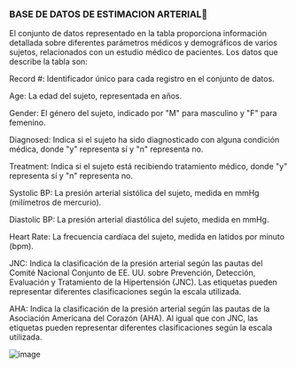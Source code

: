 ### BASE DE DATOS DE ESTIMACION ARTERIAL👋 


El conjunto de datos representado en la tabla proporciona información detallada sobre diferentes parámetros médicos y demográficos de varios sujetos, relacionados con un estudio médico de pacientes. Los datos que describe la tabla son:

Record #: Identificador único para cada registro en el conjunto de datos.

Age: La edad del sujeto, representada en años.

Gender: El género del sujeto, indicado por "M" para masculino y "F" para femenino.

Diagnosed: Indica si el sujeto ha sido diagnosticado con alguna condición médica, donde "y" representa sí y "n" representa no.

Treatment: Indica si el sujeto está recibiendo tratamiento médico, donde "y" representa sí y "n" representa no.

Systolic BP: La presión arterial sistólica del sujeto, medida en mmHg (milímetros de mercurio).

Diastolic BP: La presión arterial diastólica del sujeto, medida en mmHg.

Heart Rate: La frecuencia cardíaca del sujeto, medida en latidos por minuto (bpm).

JNC: Indica la clasificación de la presión arterial según las pautas del Comité Nacional Conjunto de EE. UU. sobre Prevención, Detección, Evaluación y Tratamiento de la Hipertensión (JNC). Las etiquetas pueden representar diferentes clasificaciones según la escala utilizada.

AHA: Indica la clasificación de la presión arterial según las pautas de la Asociación Americana del Corazón (AHA). Al igual que con JNC, las etiquetas pueden representar diferentes clasificaciones según la escala utilizada.


								
![image](https://github.com/Laboratorio-1/Base-de-datos-fisiologicos/assets/164699984/e3043d61-288b-405c-a1b7-8ef338898f2a)















